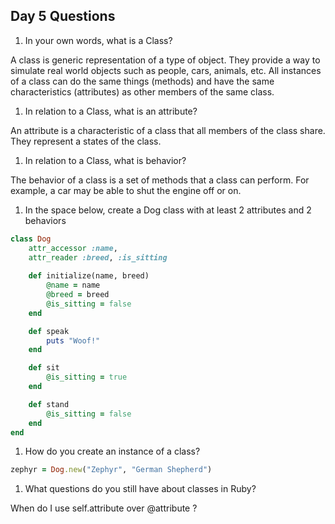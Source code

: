 ## Day 5 Questions

1. In your own words, what is a Class?

A class is generic representation of a type of object. They provide a way to simulate real world objects such as people, cars, animals, etc. All instances of a class can do the same things (methods) and have the same characteristics (attributes) as other members of the same class.

1. In relation to a Class, what is an attribute?

An attribute is a characteristic of a class that all members of the class share. They represent a states of the class.

1. In relation to a Class, what is behavior?

The behavior of a class is a set of methods that a class can perform. For example, a car may be able to shut the engine off or on.

1. In the space below, create a Dog class with at least 2 attributes and 2 behaviors
```ruby
class Dog
    attr_accessor :name, 
    attr_reader :breed, :is_sitting
    
    def initialize(name, breed)
        @name = name
        @breed = breed
        @is_sitting = false
    end

    def speak
        puts "Woof!"
    end

    def sit
        @is_sitting = true
    end

    def stand
        @is_sitting = false
    end
end
```

1. How do you create an instance of a class?
```ruby
zephyr = Dog.new("Zephyr", "German Shepherd")
```

1. What questions do you still have about classes in Ruby?

When do I use self.attribute over @attribute ?
